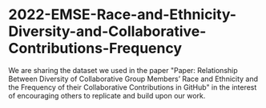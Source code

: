 # 2022-EMSE-Race-and-Ethnicity-Diversity-and-Collaborative-Contributions-Frequency
We are sharing the dataset we used in the paper "Paper: Relationship Between Diversity of Collaborative Group Members’ Race and Ethnicity and the Frequency of their Collaborative Contributions in GitHub" in the interest of encouraging others to replicate and build upon our work. 
